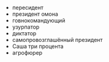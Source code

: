 - пересидент
- президент омона
- говнокомандующий
- узурпатор
- диктатор
- самопровозглашённый президент
- Саша три процента
- агрофюрер
